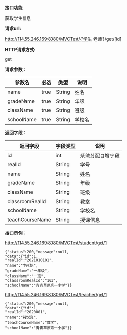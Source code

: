 **接口功能**

获取学生信息

**请求url:**

http://114.55.246.169:8080/MVCTest/{'学生 老师'}/get/[id]

**HTTP请求方式:**

get

**请求参数：**

| 参数名     | 必选 | 类型   | 说明   |
| ---------- | ---- | ------ | ------ |
| name       | true | String | 姓名   |
| gradeName  | true | String | 年级   |
| className  | true | String | 班级   |
| schoolName | true | String | 学校名 |

**返回字段：**

| 返回字段        | 字段类型 | 说明             |
| --------------- | -------- | ---------------- |
| id              | int      | 系统分配自增字段 |
| realId          | String   | 学号             |
| name            | String   | 姓名             |
| gradeName       | String   | 年级             |
| className       | String   | 班级             |
| classroomRealId | String   | 教室             |
| schoolName      | String   | 学校名           |
| teachCourseName | String   | 授课信息         |

**接口示例：**

http://114.55.246.169:8080/MVCTest/student/get/1

```
{"status":200,"message":null,
"data":{"id":1,
"realId":"2021010101",
"name":"卞彤怡",
"gradeName":"一年级",
"className":"一班",
"classroomRealId":"101",
"schoolName":"青青草原第一小学"}}
```

http://114.55.246.169:8080/MVCTest/teacher/get/1

```
{"status":200,"message":null,
"data":{"id":1,
"realId":"2020001",
"name":"褚悦真",
"teachCourseName":"数学",
"schoolName":"青青草原第一小学"}}
```